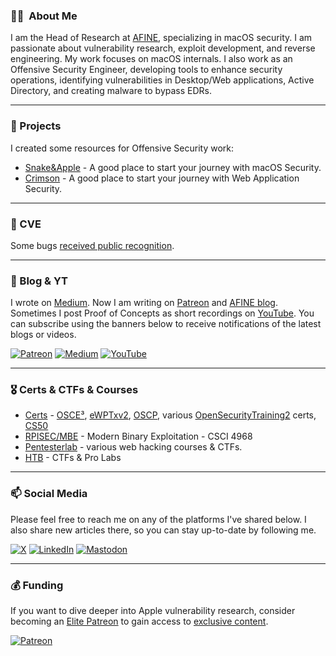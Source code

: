 ### :man_technologist: &nbsp;About Me
I am the Head of Research at [AFINE](https://afine.com/), specializing in macOS security. I am passionate about vulnerability research, exploit development, and reverse engineering. My work focuses on macOS internals. I also work as an Offensive Security Engineer, developing tools to enhance security operations, identifying vulnerabilities in Desktop/Web applications, Active Directory, and creating malware to bypass EDRs.

***
### 🔭 Projects
I created some resources for Offensive Security work:
* [Snake&Apple](https://github.com/Karmaz95/Snake_Apple) - A good place to start your journey with macOS Security.
* [Crimson](https://github.com/Karmaz95/crimson) - A good place to start your journey with Web Application Security.

***
### 🐛 CVE
Some bugs [received public recognition](https://github.com/Karmaz95/Credits).

***
### 📖 Blog & YT
I wrote on [Medium](https://karol-mazurek.medium.com/). Now I am writing on [Patreon](https://www.patreon.com/Karol_Mazurek) and [AFINE blog](https://afine.com/blog/). Sometimes I post Proof of Concepts as short recordings on [YouTube](https://www.youtube.com/channel/UCPSvQXGgDEHBLi7mV665SiA). You can subscribe using the banners below to receive notifications of the latest blogs or videos.

[![Patreon](https://img.shields.io/badge/Patreon-F96854?style=for-the-badge&logo=patreon&logoColor=white)](https://www.patreon.com/Karol_Mazurek)
[![Medium](https://img.shields.io/badge/Medium-12100E?style=for-the-badge&logo=medium&logoColor=white)](https://karol-mazurek.medium.com/)
[![YouTube](https://img.shields.io/badge/YouTube-FF0000?style=for-the-badge&logo=youtube&logoColor=white)](https://www.youtube.com/@karol-mazurek)

***
### 🎖️ Certs & CTFs & Courses
* [Certs](https://www.credential.net/profile/karmaz/wallet#gs.3bpxob) - [OSCE³](https://www.offsec.com/blog/osce3-certification/), [eWPTxv2](https://security.ine.com/certifications/ewptx-certification/), [OSCP](https://www.offsec.com/courses/pen-200/), various [OpenSecurityTraining2](https://p.ost2.fyi/) certs, [CS50](https://certificates.cs50.io/21e12b5c-a762-4fd8-bc5d-d824c9b6680e.pdf)
* [RPISEC/MBE](https://github.com/Karmaz95/MBE) - Modern Binary Exploitation - CSCI 4968
* [Pentesterlab](https://pentesterlab.com/profile/e421693bba23833f2255e89ee9) - various web hacking courses & CTFs.
* [HTB](https://app.hackthebox.com/profile/187934) - CTFs & Pro Labs

***
### 📫 Social Media
Please feel free to reach me on any of the platforms I've shared below. I also share new articles there, so you can stay up-to-date by following me.

[![X](https://img.shields.io/badge/X-%23000000.svg?style=for-the-badge&logo=X&logoColor=white)](https://twitter.com/karmaz95)
[![LinkedIn](https://img.shields.io/badge/linkedin-%230077B5.svg?style=for-the-badge&logo=linkedin&logoColor=white)](https://www.linkedin.com/in/karol-mazurek-849975183/)
[![Mastodon](https://img.shields.io/badge/-MASTODON-%232B90D9?style=for-the-badge&logo=mastodon&logoColor=white)](https://infosec.exchange/@karmaz)

***
### 💰 Funding
If you want to dive deeper into Apple vulnerability research, consider becoming an [Elite Patreon](https://www.patreon.com/Karol_Mazurek/membership) to gain access to [exclusive content](https://www.patreon.com/collection/1529482).

[![Patreon](https://img.shields.io/badge/Patreon-F96854?style=for-the-badge&logo=patreon&logoColor=white)](https://www.patreon.com/Karol_Mazurek)
